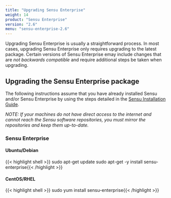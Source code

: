 ```yaml
---
title: "Upgrading Sensu Enterprise"
weight: 14
product: "Sensu Enterprise"
version: "2.6"
menu: "sensu-enterprise-2.6"
---
```


Upgrading Sensu Enterprise is usually a straightforward process. In most cases,
upgrading Sensu Enterprise only requires upgrading to the
latest package. Certain versions of Sensu Enterprise emay include changes that
are *not backwards compatible* and require additional steps be taken when
upgrading.

## Upgrading the Sensu Enterprise package

The following instructions assume that you have already installed
Sensu and/or Sensu Enterprise by using the steps detailed in the
[Sensu Installation Guide][overview].

_NOTE: If your machines do not have direct access to the internet and
cannot reach the Sensu software repositories, you must mirror the
repositories and keep them up-to-date._

### Sensu Enterprise

#### Ubuntu/Debian

{{< highlight shell >}}
sudo apt-get update
sudo apt-get -y install sensu-enterprise{{< /highlight >}}

#### CentOS/RHEL

{{< highlight shell >}}
sudo yum install sensu-enterprise{{< /highlight >}}

[overview]:  /sensu-core/latest/installation/install-sensu-server-api/#sensu-enterprise
